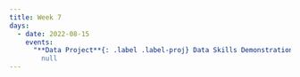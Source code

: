 ```yaml
---
title: Week 7
days:
  - date: 2022-08-15
    events:
      "**Data Project**{: .label .label-proj} Data Skills Demonstration Part III (Due 12:00 PM PST)":
        null
---
```

